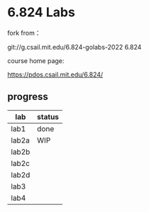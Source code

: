 # 6.824 Labs

fork from：

git://g.csail.mit.edu/6.824-golabs-2022 6.824

course home page:

https://pdos.csail.mit.edu/6.824/

## progress

| lab   | status |
|-------|--------|
| lab1  | done   |
| lab2a | WIP    |
| lab2b |        |
| lab2c |        |
| lab2d |        |
| lab3  |        |
| lab4  |        |


